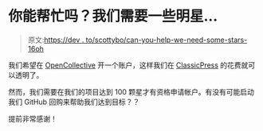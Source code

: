 # 你能帮忙吗？我们需要一些明星...

> 原文:[https://dev . to/scottybo/can-you-help-we-need-some-stars-16oh](https://dev.to/scottybo/can-you-help-we-need-some-stars-16oh)

我们希望在 [OpenCollective](https://opencollective.com) 开一个账户，这样我们在 [ClassicPress](https://www.classicpress.net) 的花费就可以透明了。

然而，我们需要在我们的项目达到 100 颗星才有资格申请帐户。有没有可能启动我们 GitHub 回购来帮助我们达到目标？？

提前非常感谢！